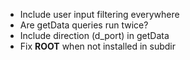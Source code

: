 * Include user input filtering everywhere
* Are getData queries run twice?
* Include direction (d_port) in getData
* Fix __ROOT__ when not installed in subdir